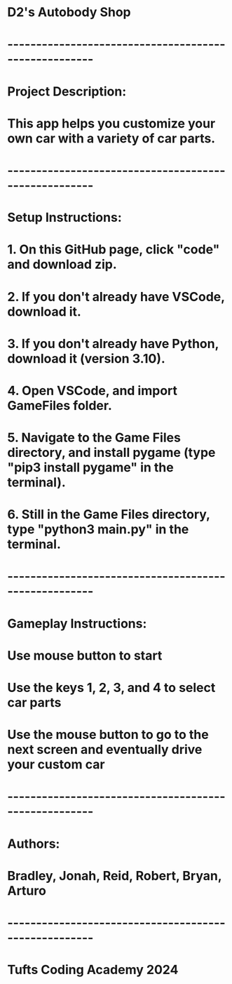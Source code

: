 # D2's Autobody Shop

# -----------------------------------------------------

# Project Description:
# This app helps you customize your own car with a variety of car parts.

# -----------------------------------------------------

# Setup Instructions:
# 1. On this GitHub page, click "code" and download zip.
# 2. If you don't already have VSCode, download it.
# 3. If you don't already have Python, download it (version 3.10).
# 4. Open VSCode, and import GameFiles folder.
# 5. Navigate to the Game Files directory,  and install pygame (type "pip3 install pygame" in the terminal).
# 6. Still in the Game Files directory, type "python3 main.py" in the terminal. 

# -----------------------------------------------------

# Gameplay Instructions:
# Use mouse button to start
# Use the keys 1, 2, 3, and 4 to select car parts
# Use the mouse button to go to the next screen and eventually drive your custom car

# -----------------------------------------------------

# Authors:
# Bradley, Jonah, Reid, Robert, Bryan, Arturo

# -----------------------------------------------------
# Tufts Coding Academy 2024
